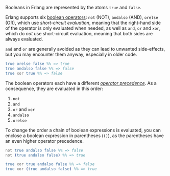 Booleans in Erlang are represented by the atoms `true` and `false`.

Erlang supports six [boolean operators][operators]: `not` (NOT), `andalso` (AND), `orelse` (OR), which use _short-circuit evaluation_, meaning that the right-hand side of the operator is only evaluated when needed, as well as `and`, `or` and `xor`, which do _not_ use short-circuit evaluation, meaning that both sides are always evaluated.

`and` and `or` are generally avoided as they can lead to unwanted side-effects, but you may encounter them anyway, especially in older code.

```erlang
true orelse false %% => true
true andalso false %% => false
true xor true %% => false
```

The boolean operators each have a different [_operator precedence_][precedence]. As a consequence, they are evaluated in this order:
1. `not`
2. `and`
3. `or` and `xor`
4. `andalso`
5. `orelse`

To change the order a chain of boolean expressions is evaluated, you can enclose a boolean expression in parentheses (`()`), as the parentheses have an even higher operator precedence.

```erlang
not true andalso false %% => false
not (true andalso false) %% => true

true xor true andalso false %% => false
true xor (true andalso false) %% => true
```

[operators]: https://erlang.org/doc/reference_manual/expressions.html#boolean-expressions
[precedence]: https://erlang.org/doc/reference_manual/expressions.html#operator-precedence
